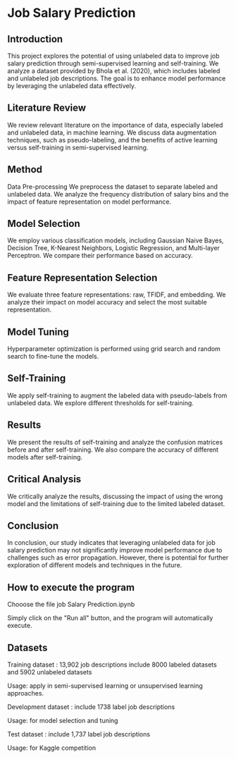 
# Job Salary Prediction

## Introduction
This project explores the potential of using unlabeled data to improve job salary prediction through semi-supervised learning and self-training. We analyze a dataset provided by Bhola et al. (2020), which includes labeled and unlabeled job descriptions. The goal is to enhance model performance by leveraging the unlabeled data effectively.

## Literature Review
We review relevant literature on the importance of data, especially labeled and unlabeled data, in machine learning. We discuss data augmentation techniques, such as pseudo-labeling, and the benefits of active learning versus self-training in semi-supervised learning.

## Method
Data Pre-processing
We preprocess the dataset to separate labeled and unlabeled data. We analyze the frequency distribution of salary bins and the impact of feature representation on model performance.

## Model Selection
We employ various classification models, including Gaussian Naive Bayes, Decision Tree, K-Nearest Neighbors, Logistic Regression, and Multi-layer Perceptron. We compare their performance based on accuracy.

## Feature Representation Selection
We evaluate three feature representations: raw, TFIDF, and embedding. We analyze their impact on model accuracy and select the most suitable representation.

## Model Tuning
Hyperparameter optimization is performed using grid search and random search to fine-tune the models.

## Self-Training
We apply self-training to augment the labeled data with pseudo-labels from unlabeled data. We explore different thresholds for self-training.

## Results
We present the results of self-training and analyze the confusion matrices before and after self-training. We also compare the accuracy of different models after self-training.

## Critical Analysis
We critically analyze the results, discussing the impact of using the wrong model and the limitations of self-training due to the limited labeled dataset.

## Conclusion
In conclusion, our study indicates that leveraging unlabeled data for job salary prediction may not significantly improve model performance due to challenges such as error propagation. However, there is potential for further exploration of different models and techniques in the future.
## How to execute the program

Chooose the file job Salary Prediction.ipynb

Simply click on the "Run all" button, and the program will automatically execute.
## Datasets

Training dataset : 13,902 job descriptions include 8000 labeled datasets and 5902 unlabeled datasets

Usage:  apply in semi-supervised learning or unsupervised learning approaches.

Development dataset : include 1738 label job descriptions

Usage: for model selection and tuning

Test dataset : include 1,737 label job descriptions

Usage: for Kaggle competition
